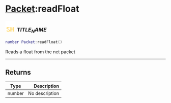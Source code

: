 # [Packet](../packet/README.md):readFloat

### <img src="../../.gitbook/assets/shared.png" width="32" height="32" /> $TITLE_NAME$

```lua
number Packet:readFloat()
```

Reads a float from the net packet<br>

-----------------
## Returns

| Type   | Description |
| ------ | ----------: |
| number | No description |
